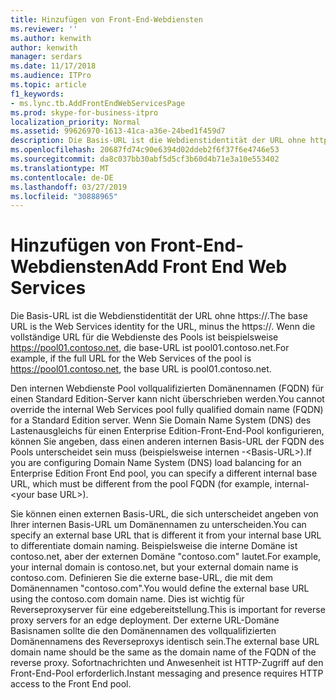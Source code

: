 ```yaml
---
title: Hinzufügen von Front-End-Webdiensten
ms.reviewer: ''
ms.author: kenwith
author: kenwith
manager: serdars
ms.date: 11/17/2018
ms.audience: ITPro
ms.topic: article
f1_keywords:
- ms.lync.tb.AddFrontEndWebServicesPage
ms.prod: skype-for-business-itpro
localization_priority: Normal
ms.assetid: 99626970-1613-41ca-a36e-24bed1f459d7
description: Die Basis-URL ist die Webdienstidentität der URL ohne https://. Wenn die vollständige URL für die Webdienste des Pools ist beispielsweise https://pool01.contoso.net, die base-URL ist pool01.contoso.net.
ms.openlocfilehash: 20687fd74c90e6394d02ddeb2f6f37f6e4746e53
ms.sourcegitcommit: da8c037bb30abf5d5cf3b60d4b71e3a10e553402
ms.translationtype: MT
ms.contentlocale: de-DE
ms.lasthandoff: 03/27/2019
ms.locfileid: "30888965"
---
```

# <a name="add-front-end-web-services"></a><span data-ttu-id="dfb4d-104">Hinzufügen von Front-End-Webdiensten</span><span class="sxs-lookup"><span data-stu-id="dfb4d-104">Add Front End Web Services</span></span>
 
<span data-ttu-id="dfb4d-105">Die Basis-URL ist die Webdienstidentität der URL ohne https://.</span><span class="sxs-lookup"><span data-stu-id="dfb4d-105">The base URL is the Web Services identity for the URL, minus the https://.</span></span> <span data-ttu-id="dfb4d-106">Wenn die vollständige URL für die Webdienste des Pools ist beispielsweise https://pool01.contoso.net, die base-URL ist pool01.contoso.net.</span><span class="sxs-lookup"><span data-stu-id="dfb4d-106">For example, if the full URL for the Web Services of the pool is https://pool01.contoso.net, the base URL is pool01.contoso.net.</span></span>
  
<span data-ttu-id="dfb4d-107">Den internen Webdienste Pool vollqualifizierten Domänennamen (FQDN) für einen Standard Edition-Server kann nicht überschrieben werden.</span><span class="sxs-lookup"><span data-stu-id="dfb4d-107">You cannot override the internal Web Services pool fully qualified domain name (FQDN) for a Standard Edition server.</span></span> <span data-ttu-id="dfb4d-108">Wenn Sie Domain Name System (DNS) des Lastenausgleichs für einen Enterprise Edition-Front-End-Pool konfigurieren, können Sie angeben, dass einen anderen internen Basis-URL der FQDN des Pools unterscheidet sein muss (beispielsweise internen -\<Basis-URL\>).</span><span class="sxs-lookup"><span data-stu-id="dfb4d-108">If you are configuring Domain Name System (DNS) load balancing for an Enterprise Edition Front End pool, you can specify a different internal base URL, which must be different from the pool FQDN (for example, internal-\<your base URL\>).</span></span>
  
<span data-ttu-id="dfb4d-109">Sie können einen externen Basis-URL, die sich unterscheidet angeben von Ihrer internen Basis-URL um Domänennamen zu unterscheiden.</span><span class="sxs-lookup"><span data-stu-id="dfb4d-109">You can specify an external base URL that is different it from your internal base URL to differentiate domain naming.</span></span> <span data-ttu-id="dfb4d-110">Beispielsweise die interne Domäne ist contoso.net, aber der externen Domäne "contoso.com" lautet.</span><span class="sxs-lookup"><span data-stu-id="dfb4d-110">For example, your internal domain is contoso.net, but your external domain name is contoso.com.</span></span> <span data-ttu-id="dfb4d-111">Definieren Sie die externe base-URL, die mit dem Domänennamen "contoso.com".</span><span class="sxs-lookup"><span data-stu-id="dfb4d-111">You would define the external base URL using the contoso.com domain name.</span></span> <span data-ttu-id="dfb4d-112">Dies ist wichtig für Reverseproxyserver für eine edgebereitstellung.</span><span class="sxs-lookup"><span data-stu-id="dfb4d-112">This is important for reverse proxy servers for an edge deployment.</span></span> <span data-ttu-id="dfb4d-113">Der externe URL-Domäne Basisnamen sollte die den Domänennamen des vollqualifizierten Domänennamens des Reverseproxys identisch sein.</span><span class="sxs-lookup"><span data-stu-id="dfb4d-113">The external base URL domain name should be the same as the domain name of the FQDN of the reverse proxy.</span></span> <span data-ttu-id="dfb4d-114">Sofortnachrichten und Anwesenheit ist HTTP-Zugriff auf den Front-End-Pool erforderlich.</span><span class="sxs-lookup"><span data-stu-id="dfb4d-114">Instant messaging and presence requires HTTP access to the Front End pool.</span></span>
  

